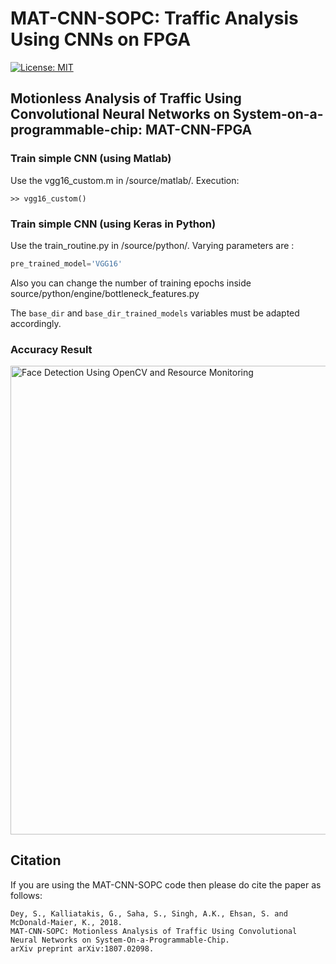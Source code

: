 # MAT-CNN-SOPC: Traffic Analysis Using CNNs on FPGA

[![License: MIT](https://img.shields.io/badge/License-MIT-red.svg)](https://github.com/somdipdey/MAT-CNN-FPGA_Traffic_Analysis_Using_CNNs_On_FPGA/blob/master/LICENSE)

## Motionless Analysis of Traffic Using Convolutional Neural Networks on System-on-a-programmable-chip: MAT-CNN-FPGA

### Train simple CNN (using Matlab)

Use the vgg16_custom.m in /source/matlab/. Execution:

    >> vgg16_custom()

### Train simple CNN (using Keras in Python)

Use the train_routine.py in /source/python/. Varying parameters are :

```python
pre_trained_model='VGG16'
```

Also you can change the number of training epochs inside source/python/engine/bottleneck_features.py

The `base_dir` and `base_dir_trained_models` variables must be adapted accordingly.


### Accuracy Result
<img width="750" alt="Face Detection Using OpenCV and Resource Monitoring" src="https://user-images.githubusercontent.com/8515608/41942318-fbaa5f28-7996-11e8-926c-f9575f12c347.png">

## Citation

If you are using the MAT-CNN-SOPC code then please do cite the paper as follows:

    Dey, S., Kalliatakis, G., Saha, S., Singh, A.K., Ehsan, S. and McDonald-Maier, K., 2018. 
    MAT-CNN-SOPC: Motionless Analysis of Traffic Using Convolutional Neural Networks on System-On-a-Programmable-Chip. 
    arXiv preprint arXiv:1807.02098.
